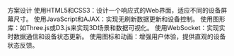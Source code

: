 方案设计
使用HTML5和CSS3：设计一个响应式的Web界面，适应不同的设备屏幕尺寸。
使用JavaScript和AJAX：实现无刷新数据更新和设备控制。
使用图形库：如Three.js或D3.js来实现3D场景和数据可视化。
使用WebSocket：实现实时数据通信和设备状态更新。
使用图标和动画：增强用户体验，提供直观的设备状态反馈。
